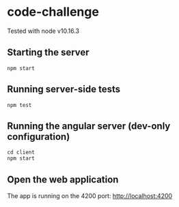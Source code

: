 # code-challenge

Tested with node v10.16.3

## Starting the server

```
npm start
```
## Running server-side tests

```
npm test
```
## Running the angular server (dev-only configuration)
```
cd client
npm start
```
## Open the web application
The app is running on the 4200 port: [http://localhost:4200](http://localhost:4200)